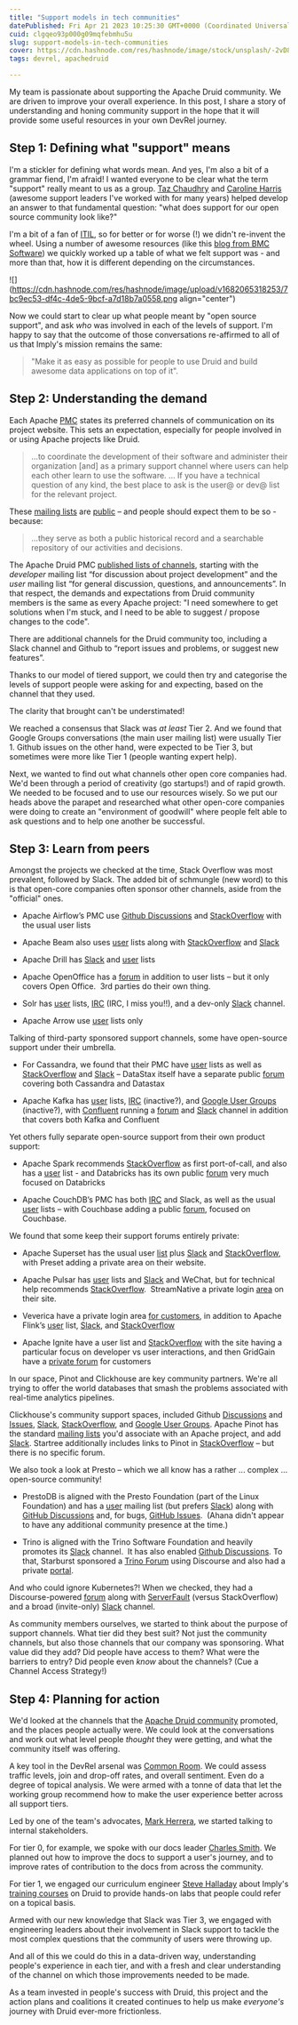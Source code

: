```yaml
---
title: "Support models in tech communities"
datePublished: Fri Apr 21 2023 10:25:30 GMT+0000 (Coordinated Universal Time)
cuid: clgqeo93p000g09mqfebmhu5u
slug: support-models-in-tech-communities
cover: https://cdn.hashnode.com/res/hashnode/image/stock/unsplash/-2vD8lIhdnw/upload/3751aa421d70d947c2548d8787321609.jpeg
tags: devrel, apachedruid

---
```


My team is passionate about supporting the Apache Druid community. We are driven to improve your overall experience. In this post, I share a story of understanding and honing community support in the hope that it will provide some useful resources in your own DevRel journey.

## Step 1: Defining what "support" means

I'm a stickler for defining what words mean. And yes, I'm also a bit of a grammar fiend, I'm afraid! I wanted everyone to be clear what the term "support" really meant to us as a group. [Taz Chaudhry](https://www.linkedin.com/in/tahira-c-989a0642/) and [Caroline Harris](https://www.linkedin.com/in/caroline-harris-04783550/) (awesome support leaders I've worked with for many years) helped develop an answer to that fundamental question: "what does support for our open source community look like?"

I'm a bit of a fan of [ITIL](https://en.wikipedia.org/wiki/ITIL), so for better or for worse (!) we didn't re-invent the wheel. Using a number of awesome resources (like this [blog from BMC Software](https://www.bmc.com/blogs/support-levels-level-1-level-2-level-3/)) we quickly worked up a table of what we felt support was - and more than that, how it is different depending on the circumstances.

![](https://cdn.hashnode.com/res/hashnode/image/upload/v1682065318253/7bc9ec53-df4c-4de5-9bcf-a7d18b7a0558.png align="center")

Now we could start to clear up what people meant by "open source support", and ask *who* was involved in each of the levels of support. I'm happy to say that the outcome of those conversations re-affirmed to all of us that Imply's mission remains the same:

> "Make it as easy as possible for people to use Druid and build awesome data applications on top of it".

## Step 2: Understanding the demand

Each Apache [PMC](https://projects.apache.org/projects.html) states its preferred channels of communication on its project website. This sets an expectation, especially for people involved in or using Apache projects like Druid.

> ...to coordinate the development of their software and administer their organization \[and\] as a primary support channel where users can help each other learn to use the software. … If you have a technical question of any kind, the best place to ask is the user@ or dev@ list for the relevant project.

These [mailing lists](https://www.apache.org/foundation/mailinglists.html) are [public](https://www.apache.org/foundation/public-archives.html) – and people should expect them to be so - because:

> ...they serve as both a public historical record and a searchable repository of our activities and decisions.

The Apache Druid PMC [published lists of channels](https://druid.apache.org/community/), starting with the *developer* mailing list “for discussion about project development” and the *user* mailing list “for general discussion, questions, and announcements”. In that respect, the demands and expectations from Druid community members is the same as every Apache project: "I need somewhere to get solutions when I'm stuck, and I need to be able to suggest / propose changes to the code".

There are additional channels for the Druid community too, including a Slack channel and Github to “report issues and problems, or suggest new features”.

Thanks to our model of tiered support, we could then try and categorise the levels of support people were asking for and expecting, based on the channel that they used.

The clarity that brought can't be understimated!

We reached a consensus that Slack was *at least* Tier 2. And we found that Google Groups conversations (the main user mailing list) were usually Tier 1. Github issues on the other hand, were expected to be Tier 3, but sometimes were more like Tier 1 (people wanting expert help).

Next, we wanted to find out what channels other open core companies had. We'd been through a period of creativity (go startups!) and of rapid growth. We needed to be focused and to use our resources wisely. So we put our heads above the parapet and researched what other open-core companies were doing to create an "environment of goodwill" where people felt able to ask questions and to help one another be successful.

## Step 3: Learn from peers

Amongst the projects we checked at the time, Stack Overflow was most prevalent, followed by Slack. The added bit of schmungle (new word) to this is that open-core companies often sponsor other channels, aside from the "official" ones.

* Apache Airflow’s PMC use [Github Discussions](https://github.com/apache/airflow/discussions/) and [StackOverflow](https://stackoverflow.com/questions/tagged/airflow) with the usual user lists
    
* Apache Beam also uses [user](https://lists.apache.org/list.html?user@beam.apache.org) lists along with [StackOverflow](https://stackoverflow.com/questions/tagged/apache-beam) and [Slack](https://s.apache.org/beam-slack-channel)
    
* Apache Drill has [Slack](https://join.slack.com/t/apache-drill/shared_invite/enQtNTQ4MjM1MDA3MzQ2LTJlYmUxMTRkMmUwYmQ2NTllYmFmMjU4MDk0NjYwZjBmYjg0MDZmOTE2ZDg0ZjBlYmI3Yjc4Y2I2NTQyNGVlZTc) and [user](http://mail-archives.apache.org/mod_mbox/drill-user/) lists
    
* Apache OpenOffice has a [forum](https://forum.openoffice.org/en/forum/) in addition to user lists – but it only covers Open Office.  3rd parties do their own thing.
    
* Solr has [user](https://lists.apache.org/list.html?users@solr.apache.org) lists, [IRC](https://solr.apache.org/community.html) (IRC, I miss you!!), and a dev-only [Slack](https://the-asf.slack.com/messages/CE70MDPMF) channel.
    
* Apache Arrow use [user](https://lists.apache.org/list.html?user@atlas.apache.org) lists only
    

Talking of third-party sponsored support channels, some have open-source support under their umbrella.

* For Cassandra, we found that their PMC have [user](mailto:user-subscribe@cassandra.apache.org) lists as well as [StackOverflow](http://stackoverflow.com/questions/tagged/cassandra) and [Slack](https://s.apache.org/slack-invite) – DataStax itself have a separate public [forum](https://community.datastax.com/index.html) covering both Cassandra and Datastax
    
* Apache Kafka has [user](https://lists.apache.org/list.html?users@kafka.apache.org) lists, [IRC](https://botbot.me/freenode/apache-kafka/) (inactive?), and [Google User Groups](http://groups.google.com/group/kafka-dev) (inactive?), with [Confluent](https://www.confluent.io/community/ask-the-community/) running a [forum](https://forum.confluent.io/?src=dp&_ga=2.65008044.263246500.1655880213-1529595238.1655277929) and [Slack](https://launchpass.com/confluentcommunity) channel in addition that covers both Kafka and Confluent
    

Yet others fully separate open-source support from their own product support:

* Apache Spark recommends [StackOverflow](https://stackoverflow.com/questions/tagged/apache-spark) as first port-of-call, and also has a [user](https://lists.apache.org/list.html?user@spark.apache.org) list - and Databricks has its own public [forum](https://community.databricks.com/) very much focused on Databricks
    
* Apache CouchDB’s PMC has both [IRC](https://web.libera.chat/#couchdb) and Slack, as well as the usual [user](https://lists.apache.org/list.html?user@couchdb.apache.org) lists – with Couchbase adding a public [forum](https://forums.couchbase.com/), focused on Couchbase.
    

We found that some keep their support forums entirely private:

* Apache Superset has the usual user [list](https://lists.apache.org/list.html?dev@superset.apache.org) plus [Slack](https://join.slack.com/t/apache-superset/shared_invite/zt-16jvzmoi8-sI7jKWp~xc2zYRe~NqiY9Q) and [StackOverflow](https://stackoverflow.com/questions/tagged/superset+apache-superset), with Preset adding a private area on their website.
    
* Apache Pulsar has [user](https://lists.apache.org/list.html?users@pulsar.apache.org) lists and [Slack](https://apache-pulsar.slack.com/) and WeChat, but for technical help recommends [StackOverflow](https://stackoverflow.com/tags/apache-pulsar).  StreamNative a private login [area](https://auth.streamnative.cloud/u/login/identifier?state=hKFo2SBFMTlBbGxDc1lwMzNIZWhkOUVzUmhYSEhMcG9qSlYxOKFur3VuaXZlcnNhbC1sb2dpbqN0aWTZIHlLSE1zSHY1ZlpIVTVuNTlwVDYzU2otbm4zRVdwX1VZo2NpZNkgNmVyNzNxS3E0MnFCMHdic3IxU09NYVliYXU3S2hsZXc) on their site.
    

* Veverica have a private login area [for customers](https://www.ververica.com/support), in addition to Apache Flink’s [user](https://lists.apache.org/list.html?user@flink.apache.org) list, [Slack](https://flink.apache.org/community.html#slack), and [StackOverflow](https://flink.apache.org/community.html#stack-overflow)
    
* Apache Ignite have a user list and [StackOverflow](https://stackoverflow.com/questions/tagged/ignite) with the site having a particular focus on developer vs user interactions, and then GridGain have a [private forum](https://support.gridgain.com/) for customers
    

In our space, Pinot and Clickhouse are key community partners. We're all trying to offer the world databases that smash the problems associated with real-time analytics pipelines.

Clickhouse's community support spaces, included Github [Discussions](https://github.com/ClickHouse/ClickHouse/discussions) and [Issues](https://github.com/ClickHouse/ClickHouse/issues), [Slack](https://clickhousedb.slack.com/join/shared_invite/zt-rxm3rdrk-lIUmhLC3V8WTaL0TGxsOmg#/shared-invite/email), [StackOverflow](https://stackoverflow.com/questions/tagged/clickhouse), and [Google User Groups](https://groups.google.com/g/clickhouse). Apache Pinot has the standard [mailing lists](https://docs.pinot.apache.org/community-1/community#mailing-lists) you'd associate with an Apache project, and add [Slack](https://communityinviter.com/apps/apache-pinot/apache-pinot). Startree additionally includes links to Pinot in [StackOverflow](https://stackoverflow.com/questions/tagged/pinot) – but there is no specific forum.

We also took a look at Presto – which we all know has a rather ... complex ... open-source community!

* PrestoDB is aligned with the Presto Foundation (part of the Linux Foundation) and has a [user](https://lists.prestodb.io/g/presto-users) mailing list (but prefers [Slack](https://prestodb.slack.com/)) along with [GitHub Discussions](https://github.com/prestodb/presto/discussions) and, for bugs, [GitHub Issues](https://github.com/prestodb/presto/issues).  (Ahana didn't appear to have any additional community presence at the time.)
    
* Trino is aligned with the Trino Software Foundation and heavily promotes its [Slack](https://join.slack.com/t/trinodb/shared_invite/zt-14ukl212d-98J09w~zC3vAQCgm6I2IxQ) channel.  It has also enabled [Github Discussions](https://github.com/trinodb/trino/discussions). To that, Starburst sponsored a [Trino Forum](https://www.trinoforum.org/) using Discourse and also had a private [portal](https://starburstsupport.force.com/s/login/).
    

And who could ignore Kubernetes?! When we checked, they had a Discourse-powered [forum](https://discuss.kubernetes.io/) along with [ServerFault](https://serverfault.com/questions/tagged/kubernetes) (versus StackOverflow) and a broad (invite-only) [Slack](https://kubernetes.slack.com/) channel.

As community members ourselves, we started to think about the purpose of support channels. What tier did they best suit? Not just the community channels, but also those channels that our company was sponsoring. What value did they add? Did people have access to them? What were the barriers to entry? Did people even *know* about the channels? (Cue a Channel Access Strategy!)

## Step 4: Planning for action

We'd looked at the channels that the [Apache Druid community](https://druid.apache.org/community) promoted, and the places people actually were. We could look at the conversations and work out what level people *thought* they were getting, and what the community itself was offering.

A key tool in the DevRel arsenal was [Common Room](https://www.commonroom.io/). We could assess traffic levels, join and drop-off rates, and overall sentiment. Even do a degree of topical analysis. We were armed with a tonne of data that let the working group recommend how to make the user experience better across all support tiers.

Led by one of the team's advocates, [Mark Herrera](https://www.linkedin.com/in/mark-anthony-herrera-337259225/), we started talking to internal stakeholders.

For tier 0, for example, we spoke with our docs leader [Charles Smith](https://www.linkedin.com/in/charlesosmith/). We planned out how to improve the docs to support a user's journey, and to improve rates of contribution to the docs from across the community.

For tier 1, we engaged our curriculum engineer [Steve Halladay](https://www.linkedin.com/in/steve-halladay-63b1441/) about Imply's [training courses](https://learn.imply.io) on Druid to provide hands-on labs that people could refer on a topical basis.

Armed with our new knowledge that Slack was Tier 3, we engaged with engineering leaders about their involvement in Slack support to tackle the most complex questions that the community of users were throwing up.

And all of this we could do this in a data-driven way, understanding people's experience in each tier, and with a fresh and clear understanding of the channel on which those improvements needed to be made.

As a team invested in people's success with Druid, this project and the action plans and coalitions it created continues to help us make *everyone's* journey with Druid ever-more frictionless.